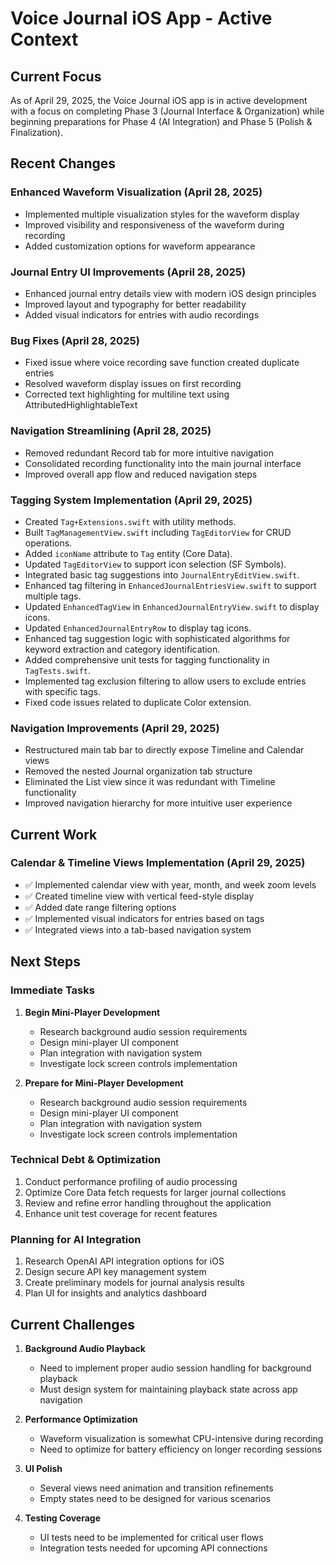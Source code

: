 # Voice Journal iOS App - Active Context

## Current Focus

As of April 29, 2025, the Voice Journal iOS app is in active development with a focus on completing Phase 3 (Journal Interface & Organization) while beginning preparations for Phase 4 (AI Integration) and Phase 5 (Polish & Finalization).

## Recent Changes

### Enhanced Waveform Visualization (April 28, 2025)
- Implemented multiple visualization styles for the waveform display
- Improved visibility and responsiveness of the waveform during recording
- Added customization options for waveform appearance

### Journal Entry UI Improvements (April 28, 2025)
- Enhanced journal entry details view with modern iOS design principles
- Improved layout and typography for better readability
- Added visual indicators for entries with audio recordings

### Bug Fixes (April 28, 2025)
- Fixed issue where voice recording save function created duplicate entries
- Resolved waveform display issues on first recording
- Corrected text highlighting for multiline text using AttributedHighlightableText

### Navigation Streamlining (April 28, 2025)
- Removed redundant Record tab for more intuitive navigation
- Consolidated recording functionality into the main journal interface
- Improved overall app flow and reduced navigation steps

### Tagging System Implementation (April 29, 2025)
- Created `Tag+Extensions.swift` with utility methods.
- Built `TagManagementView.swift` including `TagEditorView` for CRUD operations.
- Added `iconName` attribute to `Tag` entity (Core Data).
- Updated `TagEditorView` to support icon selection (SF Symbols).
- Integrated basic tag suggestions into `JournalEntryEditView.swift`.
- Enhanced tag filtering in `EnhancedJournalEntriesView.swift` to support multiple tags.
- Updated `EnhancedTagView` in `EnhancedJournalEntryView.swift` to display icons.
- Updated `EnhancedJournalEntryRow` to display tag icons.
- Enhanced tag suggestion logic with sophisticated algorithms for keyword extraction and category identification.
- Added comprehensive unit tests for tagging functionality in `TagTests.swift`.
- Implemented tag exclusion filtering to allow users to exclude entries with specific tags.
- Fixed code issues related to duplicate Color extension.

### Navigation Improvements (April 29, 2025)
- Restructured main tab bar to directly expose Timeline and Calendar views
- Removed the nested Journal organization tab structure
- Eliminated the List view since it was redundant with Timeline functionality
- Improved navigation hierarchy for more intuitive user experience

## Current Work

### Calendar & Timeline Views Implementation (April 29, 2025)
- ✅ Implemented calendar view with year, month, and week zoom levels
- ✅ Created timeline view with vertical feed-style display
- ✅ Added date range filtering options
- ✅ Implemented visual indicators for entries based on tags
- ✅ Integrated views into a tab-based navigation system

## Next Steps

### Immediate Tasks
1. **Begin Mini-Player Development**
   - Research background audio session requirements
   - Design mini-player UI component
   - Plan integration with navigation system
   - Investigate lock screen controls implementation

2. **Prepare for Mini-Player Development**
   - Research background audio session requirements
   - Design mini-player UI component
   - Plan integration with navigation system
   - Investigate lock screen controls implementation

### Technical Debt & Optimization
1. Conduct performance profiling of audio processing
2. Optimize Core Data fetch requests for larger journal collections
3. Review and refine error handling throughout the application
4. Enhance unit test coverage for recent features

### Planning for AI Integration
1. Research OpenAI API integration options for iOS
2. Design secure API key management system
3. Create preliminary models for journal analysis results
4. Plan UI for insights and analytics dashboard

## Current Challenges

1. **Background Audio Playback**
   - Need to implement proper audio session handling for background playback
   - Must design system for maintaining playback state across app navigation

2. **Performance Optimization**
   - Waveform visualization is somewhat CPU-intensive during recording
   - Need to optimize for battery efficiency on longer recording sessions

3. **UI Polish**
   - Several views need animation and transition refinements
   - Empty states need to be designed for various scenarios

4. **Testing Coverage**
   - UI tests need to be implemented for critical user flows
   - Integration tests needed for upcoming API connections
